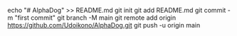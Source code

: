 echo "# AlphaDog" >> README.md
git init
git add README.md
git commit -m "first commit"
git branch -M main
git remote add origin https://github.com/Udoikono/AlphaDog.git
git push -u origin main
